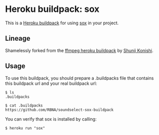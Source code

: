 Heroku buildpack: sox
=======================

This is a [Heroku buildpack](http://devcenter.heroku.com/articles/buildpacks) for using [sox](http://sox.sourceforge.net/) in your project.

Lineage
-------

Shamelessly forked from the [ffmpeg heroku buildpack](https://github.com/shunjikonishi/heroku-buildpack-ffmpeg) by [Shunji Konishi](https://github.com/shunjikonishi).

Usage
-----
To use this buildpack, you should prepare a .buildpacks file that contains this buildpack url and your real buildpack url:

    $ ls
    .buildpacks
    
    $ cat .buildpacks
    https://github.com/RBNA/soundselect-sox-buildpack

You can verify that sox is installed by calling:

    $ heroku run "sox"
